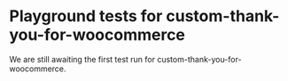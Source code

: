 # Playground tests for custom-thank-you-for-woocommerce
We are still awaiting the first test run for custom-thank-you-for-woocommerce.
